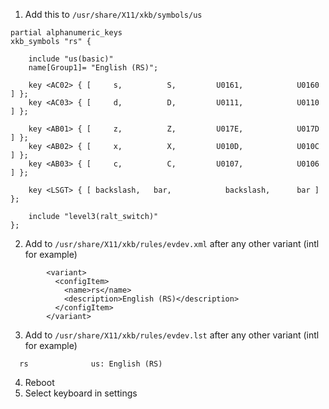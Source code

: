 1. Add this to `/usr/share/X11/xkb/symbols/us`

```
partial alphanumeric_keys
xkb_symbols "rs" {

    include "us(basic)"
    name[Group1]= "English (RS)";

    key <AC02> { [	   s,          S,         U0161,            U0160 ] };
    key <AC03> { [	   d,          D,         U0111,            U0110 ] };

    key <AB01> { [	   z,          Z,         U017E,            U017D ] };
    key <AB02> { [	   x,          X,         U010D,            U010C ] };
    key <AB03> { [	   c,          C,         U0107,            U0106 ] };

    key <LSGT> { [ backslash,   bar,            backslash,      bar ] };

    include "level3(ralt_switch)"
};
```


2. Add to `/usr/share/X11/xkb/rules/evdev.xml` after any other variant (intl for example)

```
        <variant>
          <configItem>
            <name>rs</name>
            <description>English (RS)</description>
          </configItem>
        </variant>
```

3. Add to `/usr/share/X11/xkb/rules/evdev.lst` after any other variant (intl for example)

```
  rs              us: English (RS)
```

4. Reboot
5. Select keyboard in settings
